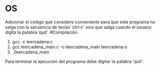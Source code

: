 # OS
Adicionar el código que considere conveniente para que este programa no salga con la secuencia de teclas ‘ctrl-c’ sino que salga cuando el usuario digita la palabra ‘quit’.
#Compilación
1. gcc -c leercadena.c
2. gcc leercadena_main.c -o leercadena_main leercadena.o
3. ./leercadena_main


Para terminar la ejecución del programa debe digitar la palabra 'quit'.


